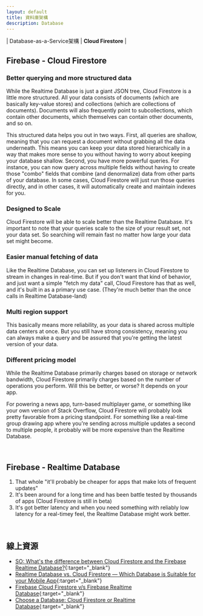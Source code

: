 ```yaml
---
layout: default
title: 資料庫架構
description: Database
---
```


| Database-as-a-Service架構 | **Cloud Firestore** |

## Firebase - Cloud Firestore

### Better querying and more structured data

While the Realtime Database is just a giant JSON tree, Cloud Firestore is a little more structured. All your data consists of documents (which are basically key-value stores) and collections (which are collections of documents). Documents will also frequently point to subcollections, which contain other documents, which themselves can contain other documents, and so on.

This structured data helps you out in two ways. First, all queries are shallow, meaning that you can request a document without grabbing all the data underneath. This means you can keep your data stored hierarchically in a way that makes more sense to you without having to worry about keeping your database shallow. Second, you have more powerful queries. For instance, you can now query across multiple fields without having to create those "combo" fields that combine (and denormalize) data from other parts of your database. In some cases, Cloud Firestore will just run those queries directly, and in other cases, it will automatically create and maintain indexes for you.

### Designed to Scale

Cloud Firestore will be able to scale better than the Realtime Database. It's important to note that your queries scale to the size of your result set, not your data set. So searching will remain fast no matter how large your data set might become.

### Easier manual fetching of data

Like the Realtime Database, you can set up listeners in Cloud Firestore to stream in changes in real-time. But if you don't want that kind of behavior, and just want a simple "fetch my data" call, Cloud Firestore has that as well, and it's built in as a primary use case. (They're much better than the once calls in Realtime Database-land)

### Multi region support

This basically means more reliability, as your data is shared across multiple data centers at once. But you still have strong consistency, meaning you can always make a query and be assured that you're getting the latest version of your data.

### Different pricing model

While the Realtime Database primarily charges based on storage or network bandwidth, Cloud Firestore primarily charges based on the number of operations you perform. Will this be better, or worse? It depends on your app.

For powering a news app, turn-based multiplayer game, or something like your own version of Stack Overflow, Cloud Firestore will probably look pretty favorable from a pricing standpoint. For something like a real-time group drawing app where you're sending across multiple updates a second to multiple people, it probably will be more expensive than the Realtime Database.

<br>

## Firebase - Realtime Database

1. That whole "it'll probably be cheaper for apps that make lots of frequent updates"
1. It's been around for a long time and has been battle tested by thousands of apps (Cloud Firestore is still in beta)
1. It's got better latency and when you need something with reliably low latency for a real-timey feel, the Realtime Database might work better.

<br>

## 線上資源

* [SO: What's the difference between Cloud Firestore and the Firebase Realtime Database?](https://stackoverflow.com/questions/46549766/whats-the-difference-between-cloud-firestore-and-the-firebase-realtime-database){:target="_blank"}
* [Realtime Database vs. Cloud Firestore — Which Database is Suitable for your Mobile App](https://medium.com/datadriveninvestor/realtime-database-vs-cloud-firestore-which-database-is-suitable-for-your-mobile-app-87e11b56f50f){:target="_blank"}
* [Firebase Cloud Firestore v/s Firebase Realtime Database](https://medium.com/@beingrahul/firebase-cloud-firestore-v-s-firebase-realtime-database-931d4265d4b0){:target="_blank"}
* [Choose a Database: Cloud Firestore or Realtime Database](https://firebase.google.com/docs/database/rtdb-vs-firestore){:target="_blank"}